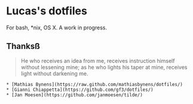 # Lucas's dotfiles

For bash, *nix, OS X. A work in progress.

## Thanksß

> He who receives an idea from me, receives instruction himself without lessening mine; as he who lights his taper at mine, receives light without darkening me.

	* [Mathias Bynens](https://raw.github.com/mathiasbynens/dotfiles/)
	* [Gianni Chiappetta](https://github.com/gf3/dotfiles/)
	* [Jan Moesen](https://github.com/janmoesen/tilde/)